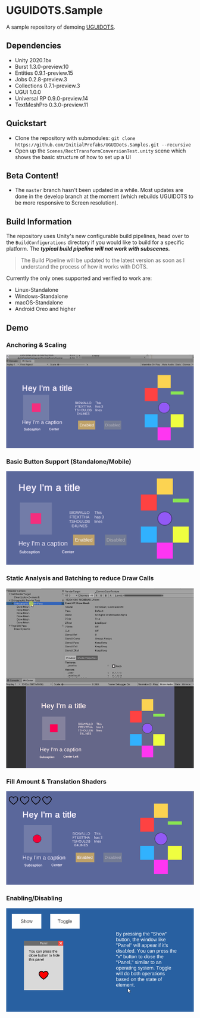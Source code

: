 # UGUIDOTS.Sample
A sample repository of demoing [UGUIDOTS](https://github.com/InitialPrefabs/UGUIDots/tree/master). 

## Dependencies
* Unity 2020.1bx
* Burst 1.3.0-preview.10
* Entities 0.9.1-preview.15
* Jobs 0.2.8-preview.3
* Collections 0.7.1-preview.3
* UGUI 1.0.0
* Universal RP 0.9.0-preview.14
* TextMeshPro 0.3.0-preview.11

## Quickstart

* Clone the repository with submodules: `git clone https://github.com/InitialPrefabs/UGUIDots.Samples.git --recursive`
* Open up the `Scenes/RectTransformConversionTest.unity` scene which shows the basic structure of how to set up a UI

## Beta Content!
* The `master` branch hasn't been updated in a while. Most updates are done in the develop branch at the moment (which 
rebuilds UGUIDOTS to be more responsive to Screen resolution).

## Build Information
The repository uses Unity's new configurable build pipelines, head over to the `BuildConfigurations` directory if you 
would like to build for a specific platform. The ***typical build pipeline will not work with subscenes.*** 

> The Build Pipeline will be updated to the latest version as soon as I understand the process of how it works with DOTS.

Currently the only ones supported and verified to work are:

* Linux-Standalone
* Windows-Standalone
* macOS-Standalone
* Android Oreo and higher

## Demo

### Anchoring & Scaling
![anchoring](Images/anchoring-ui.gif)

### Basic Button Support (Standalone/Mobile)
![buttons](Images/buttons.gif)

### Static Analysis and Batching to reduce Draw Calls
![static-analysis-batcher](Images/batching.gif)

### Fill Amount & Translation Shaders
![fill-amount-translations](Images/shaders.gif)

### Enabling/Disabling
![closing](Images/closing.gif)
